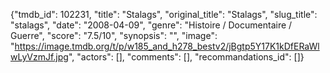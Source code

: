 {"tmdb_id": 102231, "title": "Stalags", "original_title": "Stalags", "slug_title": "stalags", "date": "2008-04-09", "genre": "Histoire / Documentaire / Guerre", "score": "7.5/10", "synopsis": "", "image": "https://image.tmdb.org/t/p/w185_and_h278_bestv2/jBgtp5Y17K1kDfERaWlwLyVzmJf.jpg", "actors": [], "comments": [], "recommandations_id": []}